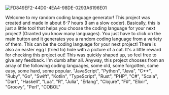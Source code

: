 ![FD849EF2-44D0-4EA4-98DE-0293A6196E01](https://github.com/user-attachments/assets/af96f573-d467-4a0e-8d6c-2fb36266c9a6)

Welcome to my random coding language generator! This project was created and made in about 6-7 hours (I am a slow coder).
Basically, this is just a little tool that helps you choose the coding language for your next project! (Granted you know many languages).
You just have to click on the main button and it generates you a random coding language from a variety of them. This can be the coding language for your next project!
There is also an easter egg I (tried to) hide with a picture of a cat. It's a little reward for checking this project out!
This was quickly shaped up, so feel free to give any feedback. I'm dumb after all. 
Anyway, this project chooses from an array of the following coding languages, some old, some forgotten, some easy, some hard, some popular.
"JavaScript", "Python", "Java", "C++", "Ruby",
    "Go", "Swift", "Kotlin", "TypeScript", "Rust",
    "PHP", "C#", "Scala", "Dart", "Haskell",
    "Lua", "R", "Julia", "Erlang", "Clojure",
    "F#", "Elixir", "Groovy", "Perl", "COBOL"
